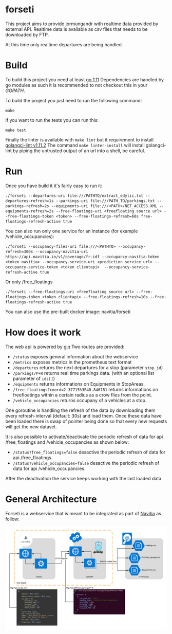 forseti
===========
This project aims to provide jormungandr with realtime data provided by external API.
Realtime data is available as csv files that needs to be downloaded by FTP.

At this time only realtime departures are being handled.

Build
=====
To build this project you need at least [go 1.11](https://golang.org/dl)
Dependencies are handled by go modules as such it is recommended to not checkout this in your *GOPATH*.

To build the project you just need to run the following command:
```
make
```

If you want to run the tests you can run this:
```
make test
```

Finally the linter is available with `make lint` but it requirement to install [golangci-lint v1.11.2](https://github.com/golangci/golangci-lint)
The command `make linter-install` will install golangci-lint by piping the untrusted output of an url into a shell, be careful.


Run
===
Once you have build it it's fairly easy to run it:
```
./forseti --departures-uri file:///PATHTO/extract_edylic.txt --departures-refresh=1s --parkings-uri file:///PATH_TO/parkings.txt --parkings-refresh=2s --equipments-uri file:///<PATH>/NET_ACCESS.XML --equipments-refresh=2s --free-floatings-uri <freefloating source url> --free-floatings-token <token> --free-floatings-refresh=60s free-floatings-refresh-active true

```

You can also run only one service for an instance (for example /vehicle_occupancies):
```
./forseti --occupancy-files-uri file:///<PATHTO> --occupancy-refresh=300s --occupancy-navitia-uri https://api.navitia.io/v1/coverage/fr-idf --occupancy-navitia-token <token navitia> --occupancy-service-uri <prediction service url> --occupancy-service-token <token clientapi>  --occupancy-service-refresh-active true

```

Or only /free_floatings
```
./forseti --free-floatings-uri <freefloating source url> --free-floatings-token <token clientapi> --free-floatings-refresh=10s --free-floatings-refresh-active true

```

You can also use the pre-built docker image: navitia/forseti

How does it work
================
The web api is powered by [gin](https://github.com/gin-gonic/gin)
Two routes are provided:
  - `/status` exposes general information about the webservice  
  - `/metrics` exposes metrics in the prometheus text format
  - `/departures` returns the next departures for a stop (parameter `stop_id`)
  - `/parkings/P+R` returns real time parkings data. (with an optional list parameter of `ids[]`)
  - `/equipments` returns informations on Equipments in StopAreas.
  - `/free_floatings?coord=2.37715%3B48.846781` returns informations on freefloatings  within a certain radius as a crow flies from the point.
  - `/vehicle_occupancies` returns occupany of a vehicles at a stop.

One goroutine is handling the refresh of the data by downloading them every refresh-interval (default: 30s)
and load them. Once these data have been loaded there is swap of pointer being done so that every new requests
will get the new dataset.

It is also possible to activate/deactivate the periodic refresh of data for api /free_floatings and /vehicle_occupancies as shown below:
  - `/status?free_floatings=false` desactive the periodic refresh of data for api /free_floatings.
  - `/status?vehicle_occupancies=false` desactive the periodic refresh of data for api /vehicle_occupancies.

After the deactivation the service keeps working with the last loaded data.

General Architecture
================
Forseti is a webservice that is meant to be integrated as part of [Navitia](https://www.navitia.io) as follow: 

![artchitecture](doc/architecture.png)
